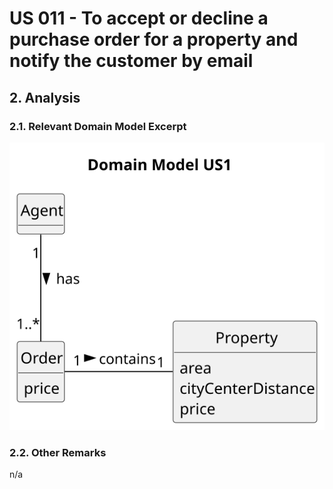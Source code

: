 # US 011 - To accept or decline a purchase order for a property and notify the customer by email

## 2. Analysis

### 2.1. Relevant Domain Model Excerpt 

![Domain Model](svg/us011-domain-model.svg)

### 2.2. Other Remarks

n/a